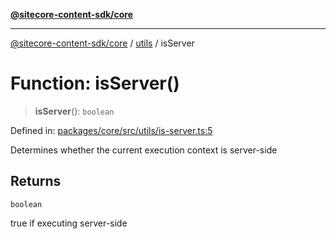 [**@sitecore-content-sdk/core**](../../README.md)

***

[@sitecore-content-sdk/core](../../README.md) / [utils](../README.md) / isServer

# Function: isServer()

> **isServer**(): `boolean`

Defined in: [packages/core/src/utils/is-server.ts:5](https://github.com/Sitecore/content-sdk/blob/6011964d1f248a508bbfba336ef2d9fbb216116e/packages/core/src/utils/is-server.ts#L5)

Determines whether the current execution context is server-side

## Returns

`boolean`

true if executing server-side
